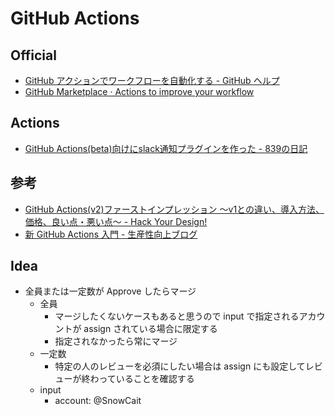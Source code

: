 # GitHub Actions

## Official
- [GitHub アクションでワークフローを自動化する - GitHub ヘルプ](https://help.github.com/ja/categories/automating-your-workflow-with-github-actions)
- [GitHub Marketplace · Actions to improve your workflow](https://github.com/marketplace?type=actions)

## Actions
- [GitHub Actions(beta)向けにslack通知プラグインを作った - 839の日記](https://839.hateblo.jp/entry/2019/08/16/104624)

## 参考
- [GitHub Actions(v2)ファーストインプレッション 〜v1との違い、導入方法、価格、良い点・悪い点〜 - Hack Your Design!](https://blog.toshimaru.net/github-actions-first-impression/)
- [新 GitHub Actions 入門 - 生産性向上ブログ](https://www.kaizenprogrammer.com/entry/2019/08/18/205010)

## Idea
- 全員または一定数が Approve したらマージ
  - 全員
    - マージしたくないケースもあると思うので input で指定されるアカウントが assign されている場合に限定する
    - 指定されなかったら常にマージ
  - 一定数
    - 特定の人のレビューを必須にしたい場合は assign にも設定してレビューが終わっていることを確認する
  - input
    - account: @SnowCait
